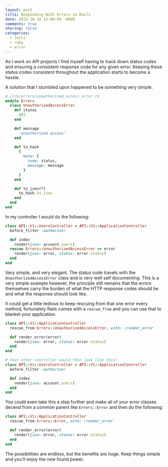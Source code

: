 ```yaml
---
layout: post
title: Responding With Errors in Rails
date: 2013-10-18 12:00:00 -0600
comments: true
sharing: false
categories:
  - rails
  - ruby
  - error
---
```


As I work on API projects I find myself having to track down status codes and
ensuring a consistent response code for any given error. Keeping these status
codes consistent throughout the application starts to become a hassle.

A solution that I stumbled upon happened to be something very simple.

```ruby
# /lib/errors/unauthorized_access_error.rb
module Errors
  class UnauthorizedAccessError
    def status
      403
    end

    def message
      'unauthorized access'
    end

    def to_hash
      {
        meta: {
          code: status,
          message: message
        }
      }
    end

    def to_json(*)
      to_hash.to_json
    end
  end
end
```

In my controller I would do the following:

```ruby
class API::V1::UsersController < API::V1::ApplicationController
  before_filter :authorize!

  def index
    render(json: account.users)
  rescue Errors::UnauthorizedAccessError => error
    render(json: error, status: error.status)
  end
end
```

Very simple, and very elegant. The status code travels with the
`UnauthorizedAccessError` class and is very well self documenting. This is a
very simple example however, the principle still remains that the errors
themselves carry the burden of what the HTTP response codes should be and what
the response should look like.

It could get a little tedious to keep rescuing from that one error every method,
fortunately Rails comes with a `rescue_from` and you can use that to blanket
your application.

```ruby
class API::V1::ApplicationController
  rescue_from Errors::UnauthorizedAccessError, with: :render_error

  def render_error(error)
    render(json: error, status: error.status)
  end
end

# Your other controller would then look like this!
class API::V1::UsersController < API::V1::ApplicationController
  before_filter :authorize!

  def index
    render(json: account.users)
  end
end
```

You could even take this a step further and make all of your error classes
decend from a common parent like `Errors::Error` and then do the following:

```ruby
class API::V1::ApplicationController
  rescue_from Errors::Error, with: :render_error

  def render_error(error)
    render(json: error, status: error.status)
  end
end
```

The possibilities are endless, but the benefits are huge. Keep things simple and
you'll enjoy the new found power.
